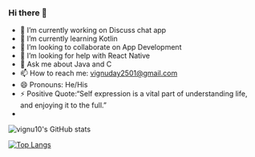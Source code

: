### Hi there 👋

- 🔭 I’m currently working on Discuss chat app
- 🌱 I’m currently learning Kotlin
- 👯 I’m looking to collaborate on App Development
- 🤔 I’m looking for help with React Native
- 💬 Ask me about Java and C
- 📫 How to reach me: vignuday2501@gmail.com
- 😄 Pronouns: He/His
- ⚡ Positive Quote:“Self expression is a vital part of understanding life, and enjoying it to the full.”
- 
![vignu10's GitHub stats](https://github-readme-stats.vercel.app/api?username=vignu10&show_icons=true&theme=midnight-purple)


[![Top Langs](https://github-readme-stats.vercel.app/api/top-langs/?username=vignu10)](https://github.com/vignu10/github-readme-stats)




